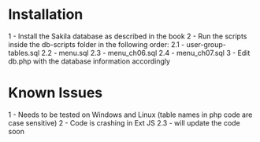 # Installation

1 - Install the Sakila database as described in the book
2 - Run the scripts inside the db-scripts folder in the following order:
2.1 - user-group-tables.sql
2.2 - menu.sql
2.3 - menu_ch06.sql
2.4 - menu_ch07.sql
3 - Edit db.php with the database information accordingly

# Known Issues

1 - Needs to be tested on Windows and Linux (table names in php code are case sensitive)
2 - Code is crashing in Ext JS 2.3 - will update the code soon